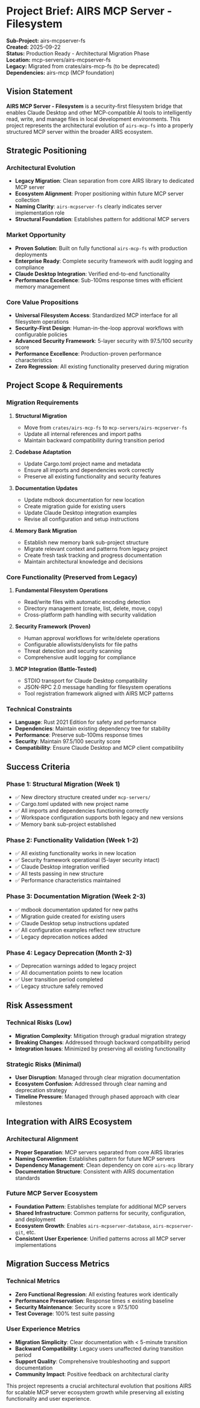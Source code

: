 # Project Brief: AIRS MCP Server - Filesystem

**Sub-Project:** airs-mcpserver-fs  
**Created:** 2025-09-22  
**Status:** Production Ready - Architectural Migration Phase  
**Location:** mcp-servers/airs-mcpserver-fs  
**Legacy:** Migrated from crates/airs-mcp-fs (to be deprecated)  
**Dependencies:** airs-mcp (MCP foundation)

## Vision Statement

**AIRS MCP Server - Filesystem** is a security-first filesystem bridge that enables Claude Desktop and other MCP-compatible AI tools to intelligently read, write, and manage files in local development environments. This project represents the architectural evolution of `airs-mcp-fs` into a properly structured MCP server within the broader AIRS ecosystem.

## Strategic Positioning

### Architectural Evolution
- **Legacy Migration**: Clean separation from core AIRS library to dedicated MCP server
- **Ecosystem Alignment**: Proper positioning within future MCP server collection
- **Naming Clarity**: `airs-mcpserver-fs` clearly indicates server implementation role
- **Structural Foundation**: Establishes pattern for additional MCP servers

### Market Opportunity
- **Proven Solution**: Built on fully functional `airs-mcp-fs` with production deployments
- **Enterprise Ready**: Complete security framework with audit logging and compliance
- **Claude Desktop Integration**: Verified end-to-end functionality
- **Performance Excellence**: Sub-100ms response times with efficient memory management

### Core Value Propositions
- **Universal Filesystem Access**: Standardized MCP interface for all filesystem operations
- **Security-First Design**: Human-in-the-loop approval workflows with configurable policies
- **Advanced Security Framework**: 5-layer security with 97.5/100 security score
- **Performance Excellence**: Production-proven performance characteristics
- **Zero Regression**: All existing functionality preserved during migration

## Project Scope & Requirements

### Migration Requirements
1. **Structural Migration**
   - Move from `crates/airs-mcp-fs` to `mcp-servers/airs-mcpserver-fs`
   - Update all internal references and import paths
   - Maintain backward compatibility during transition period

2. **Codebase Adaptation**
   - Update Cargo.toml project name and metadata
   - Ensure all imports and dependencies work correctly
   - Preserve all existing functionality and security features

3. **Documentation Updates**
   - Update mdbook documentation for new location
   - Create migration guide for existing users
   - Update Claude Desktop integration examples
   - Revise all configuration and setup instructions

4. **Memory Bank Migration**
   - Establish new memory bank sub-project structure
   - Migrate relevant context and patterns from legacy project
   - Create fresh task tracking and progress documentation
   - Maintain architectural knowledge and decisions

### Core Functionality (Preserved from Legacy)
1. **Fundamental Filesystem Operations**
   - Read/write files with automatic encoding detection
   - Directory management (create, list, delete, move, copy)
   - Cross-platform path handling with security validation

2. **Security Framework (Proven)**
   - Human approval workflows for write/delete operations
   - Configurable allowlists/denylists for file paths
   - Threat detection and security scanning
   - Comprehensive audit logging for compliance

3. **MCP Integration (Battle-Tested)**
   - STDIO transport for Claude Desktop compatibility
   - JSON-RPC 2.0 message handling for filesystem operations
   - Tool registration framework aligned with AIRS MCP patterns

### Technical Constraints
- **Language**: Rust 2021 Edition for safety and performance
- **Dependencies**: Maintain existing dependency tree for stability
- **Performance**: Preserve sub-100ms response times
- **Security**: Maintain 97.5/100 security score
- **Compatibility**: Ensure Claude Desktop and MCP client compatibility

## Success Criteria

### Phase 1: Structural Migration (Week 1)
- ✅ New directory structure created under `mcp-servers/`
- ✅ Cargo.toml updated with new project name
- ✅ All imports and dependencies functioning correctly
- ✅ Workspace configuration supports both legacy and new versions
- ✅ Memory bank sub-project established

### Phase 2: Functionality Validation (Week 1-2)
- ✅ All existing functionality works in new location
- ✅ Security framework operational (5-layer security intact)
- ✅ Claude Desktop integration verified
- ✅ All tests passing in new structure
- ✅ Performance characteristics maintained

### Phase 3: Documentation Migration (Week 2-3)
- ✅ mdbook documentation updated for new paths
- ✅ Migration guide created for existing users
- ✅ Claude Desktop setup instructions updated
- ✅ All configuration examples reflect new structure
- ✅ Legacy deprecation notices added

### Phase 4: Legacy Deprecation (Month 2-3)
- ✅ Deprecation warnings added to legacy project
- ✅ All documentation points to new location
- ✅ User transition period completed
- ✅ Legacy structure safely removed

## Risk Assessment

### Technical Risks (Low)
- **Migration Complexity**: Mitigation through gradual migration strategy
- **Breaking Changes**: Addressed through backward compatibility period
- **Integration Issues**: Minimized by preserving all existing functionality

### Strategic Risks (Minimal)
- **User Disruption**: Managed through clear migration documentation
- **Ecosystem Confusion**: Addressed through clear naming and deprecation strategy
- **Timeline Pressure**: Managed through phased approach with clear milestones

## Integration with AIRS Ecosystem

### Architectural Alignment
- **Proper Separation**: MCP servers separated from core AIRS libraries
- **Naming Convention**: Establishes pattern for future MCP servers
- **Dependency Management**: Clean dependency on core `airs-mcp` library
- **Documentation Structure**: Consistent with AIRS documentation standards

### Future MCP Server Ecosystem
- **Foundation Pattern**: Establishes template for additional MCP servers
- **Shared Infrastructure**: Common patterns for security, configuration, and deployment
- **Ecosystem Growth**: Enables `airs-mcpserver-database`, `airs-mcpserver-git`, etc.
- **Consistent User Experience**: Unified patterns across all MCP server implementations

## Migration Success Metrics

### Technical Metrics
- **Zero Functional Regression**: All existing features work identically
- **Performance Preservation**: Response times ≤ existing baseline
- **Security Maintenance**: Security score ≥ 97.5/100
- **Test Coverage**: 100% test suite passing

### User Experience Metrics
- **Migration Simplicity**: Clear documentation with < 5-minute transition
- **Backward Compatibility**: Legacy users unaffected during transition period
- **Support Quality**: Comprehensive troubleshooting and support documentation
- **Community Impact**: Positive feedback on architectural clarity

This project represents a crucial architectural evolution that positions AIRS for scalable MCP server ecosystem growth while preserving all existing functionality and user experience.